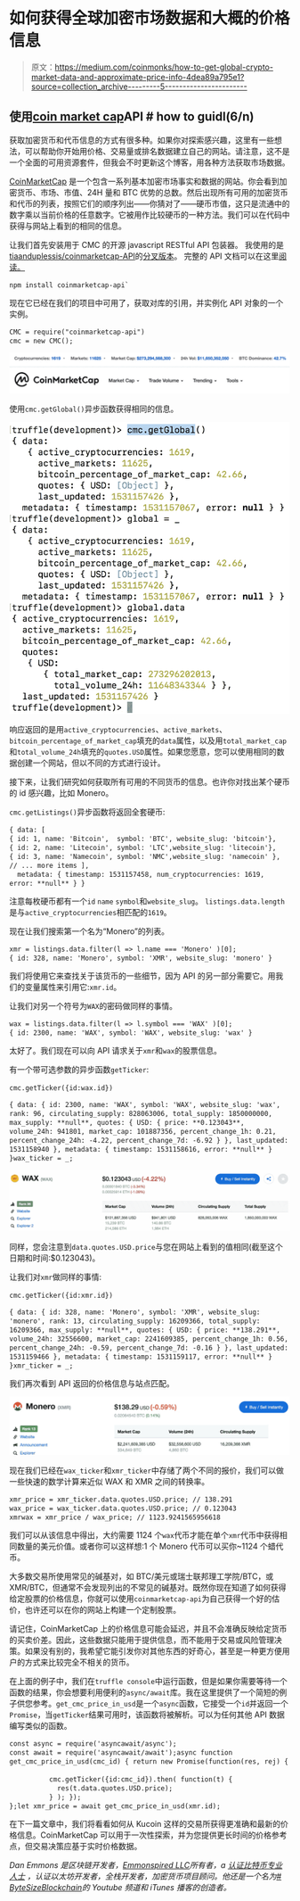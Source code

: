 # 如何获得全球加密市场数据和大概的价格信息

> 原文：<https://medium.com/coinmonks/how-to-get-global-crypto-market-data-and-approximate-price-info-4dea89a795e1?source=collection_archive---------5----------------------->

## 使用[coin market cap](http://coinmarketcap.com)API # how to guidl(6/n)

获取加密货币和代币信息的方式有很多种。如果你对探索感兴趣，这里有一些想法，可以帮助你开始用价格、交易量或排名数据建立自己的网站。请注意，这不是一个全面的可用资源套件，但我会不时更新这个博客，用各种方法获取市场数据。

[CoinMarketCap](http://coinmarketcap.com) 是一个包含一系列基本加密市场事实和数据的网站。你会看到加密货币、市场、市值、24H 量和 BTC 优势的总数。然后出现所有可用的加密货币和代币的列表，按照它们的顺序列出——你猜对了——硬币市值，这只是流通中的数字乘以当前价格的任意数字。它被用作比较硬币的一种方法。我们可以在代码中获得与网站上看到的相同的信息。

让我们首先安装用于 CMC 的开源 javascript RESTful API 包装器。
我使用的是[tiaanduplessis/coinmarketcap-API](https://github.com/tiaanduplessis/coinmarketcap-api)的[分叉版本](https://github.com/emmonspired/coinmarketcap-api-1)。
完整的 API 文档可以在这里[阅读。](https://coinmarketcap.com/api/)

```
npm install coinmarketcap-api`
```

现在它已经在我们的项目中可用了，获取对库的引用，并实例化 API 对象的一个实例。

```
CMC = require("coinmarketcap-api")
cmc = new CMC();
```

![](img/12cf26ff967140d44e2180aee5ba7f1e.png)

使用`cmc.getGlobal()`异步函数获得相同的信息。

![](img/4b915ab07982fe32df66ab30bb5a7f05.png)

响应返回的是用`active_cryptocurrencies`、`active_markets`、`bitcoin_percentage_of_market_cap`填充的`data`属性，以及用`total_market_cap`和`total_volume_24h`填充的`quotes.USD`属性。如果您愿意，您可以使用相同的数据创建一个网站，但以不同的方式进行设计。

接下来，让我们研究如何获取所有可用的不同货币的信息。也许你对找出某个硬币的 id 感兴趣，比如 Monero。

`cmc.getListings()`异步函数将返回全套硬币:

```
{ data: [  
{ id: 1, name: 'Bitcoin',  symbol: 'BTC', website_slug: 'bitcoin'},
{ id: 2, name: 'Litecoin', symbol: 'LTC',website_slug: 'litecoin'},
{ id: 3, name: 'Namecoin', symbol: 'NMC',website_slug: 'namecoin' },
// ... more items ],
  metadata: { timestamp: 1531157458, num_cryptocurrencies: 1619,  error: **null** } }
```

注意每枚硬币都有一个`id` `name` `symbol`和`website_slug`。
`listings.data.length`是与`active_cryptocurrencies`相匹配的`1619`。

现在让我们搜索第一个名为“Monero”的列表。

```
xmr = listings.data.filter(l => l.name === 'Monero' )[0];
{ id: 328, name: 'Monero', symbol: 'XMR', website_slug: 'monero' }
```

我们将使用它来查找关于该货币的一些细节，因为 API 的另一部分需要它。用我们的变量属性来引用它:`xmr.id`。

让我们对另一个符号为`WAX`的密码做同样的事情。

```
wax = listings.data.filter(l => l.symbol === 'WAX' )[0];
{ id: 2300, name: 'WAX', symbol: 'WAX', website_slug: 'wax' }
```

太好了。我们现在可以向 API 请求关于`xmr`和`wax`的股票信息。

有一个带可选参数的异步函数`getTicker`:

`cmc.getTicker({id:wax.id})`

```
{ data: { id: 2300, name: 'WAX', symbol: 'WAX', website_slug: 'wax', rank: 96, circulating_supply: 828063006, total_supply: 1850000000, max_supply: **null**, quotes: { USD: { price: **0.123043**, volume_24h: 941801, market_cap: 101887356, percent_change_1h: 0.21, percent_change_24h: -4.22, percent_change_7d: -6.92 } }, last_updated: 1531158940 }, metadata: { timestamp: 1531158616, error: **null** } }wax_ticker = _;
```

![](img/298b4dac5315645f1a7dadbe2a2ba009.png)

同样，您会注意到`data.quotes.USD.price`与您在网站上看到的值相同(截至这个日期和时间:$0.123043)。

让我们对`xmr`做同样的事情:

`cmc.getTicker({id:xmr.id})`

```
{ data: { id: 328, name: 'Monero', symbol: 'XMR', website_slug: 'monero', rank: 13, circulating_supply: 16209366, total_supply: 16209366, max_supply: **null**, quotes: { USD: { price: **138.291**, volume_24h: 32556600, market_cap: 2241609385, percent_change_1h: 0.56, percent_change_24h: -0.59, percent_change_7d: -0.16 } }, last_updated: 1531159466 }, metadata: { timestamp: 1531159117, error: **null** } }xmr_ticker = _;
```

我们再次看到 API 返回的价格信息与站点匹配。

![](img/e75aed0f231124cf07dbda7ce6830b3b.png)

现在我们已经在`wax_ticker`和`xmr_ticker`中存储了两个不同的报价，我们可以做一些快速的数学计算来近似 WAX 和 XMR 之间的转换率。

```
xmr_price = xmr_ticker.data.quotes.USD.price; // 138.291
wax_price = wax_ticker.data.quotes.USD.price; // 0.123043
xmrwax = xmr_price / wax_price; // 1123.9241565956618
```

我们可以从该信息中得出，大约需要 1124 个`wax`代币才能在单个`xmr`代币中获得相同数量的美元价值。或者你可以这样想:1 个 Monero 代币可以买你~1124 个蜡代币。

大多数交易所使用常见的碱基对，如 BTC/美元或瑞士联邦理工学院/BTC，或 XMR/BTC，但通常不会发现列出的不常见的碱基对。既然你现在知道了如何获得给定股票的价格信息，你就可以使用`coinmarketcap-api`为自己获得一个好的估价，也许还可以在你的网站上构建一个定制股票。

请记住，CoinMarketCap 上的价格信息可能会延迟，并且不会准确反映给定货币的买卖价差。因此，这些数据只能用于提供信息，而不能用于交易或风险管理决策。如果没有别的，我希望它能引发你对其他东西的好奇心，甚至是一种更方便用户的方式来比较完全不相关的货币。

在上面的例子中，我们在`truffle console`中运行函数，但是如果你需要等待一个函数的结果，你会想要利用便利的`async/await`库。我在这里提供了一个简短的例子供您参考。`get_cmc_price_in_usd`是一个`async`函数，它接受一个`id`并返回一个`Promise`，当`getTicker`结果可用时，该函数将被解析。可以为任何其他 API 数据编写类似的函数。

```
const async = require('asyncawait/async');
const await = require('asyncawait/await');async function get_cmc_price_in_usd(cmc_id) { return new Promise(function(res, rej) {

          cmc.getTicker({id:cmc_id}).then( function(t) {
            res(t.data.quotes.USD.price);
          } ); });
};let xmr_price = await get_cmc_price_in_usd(xmr.id);
```

在下一篇文章中，我们将看看如何从 Kucoin 这样的交易所获得更准确和最新的价格信息。CoinMarketCap 可以用于一次性探索，并为您提供更长时间的价格参考点，但交易决策应基于实时价格数据。

*Dan Emmons 是区块链开发者，*[*Emmonspired LLC*](http://www.emmonspired.com/)*所有者，a* [*认证比特币专业人士*](http://cryptoconsortium.org/lookup/6f0d14) *，认证以太坊开发者，全栈开发者，加密货币项目顾问。他还是一个名为*[*# ByteSizeBlockchain*](https://www.youtube.com/watch?v=SVBZ7mdgGcA)*的 Youtube 频道和 iTunes 播客的创造者。*